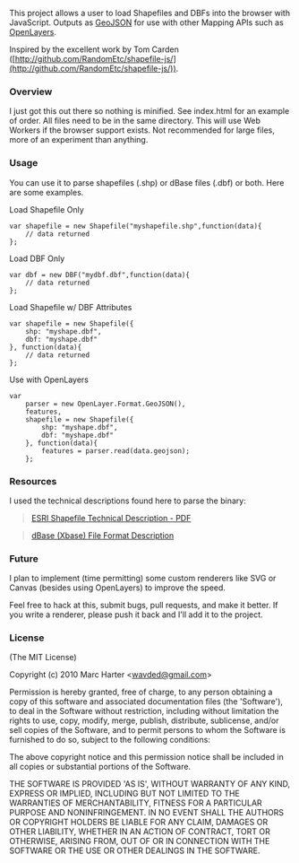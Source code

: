 This project allows a user to load Shapefiles and DBFs into the browser with JavaScript.
Outputs as [GeoJSON](http://geojson.org/) for use with other Mapping APIs such as [OpenLayers](http://openlayers.org).

Inspired by the excellent work by Tom Carden ([http://github.com/RandomEtc/shapefile-js/](http://github.com/RandomEtc/shapefile-js/)).

### Overview

I just got this out there so nothing is minified. See index.html for an example of order. All files need to be in the same directory. This will use Web Workers if the browser support exists. Not recommended for large files, more of an experiment than anything.

### Usage

You can use it to parse shapefiles (.shp) or dBase files (.dbf) or both. Here are some examples.

Load Shapefile Only

    var shapefile = new Shapefile("myshapefile.shp",function(data){
        // data returned
    };

Load DBF Only

    var dbf = new DBF("mydbf.dbf",function(data){
        // data returned
    };

Load Shapefile w/ DBF Attributes

    var shapefile = new Shapefile({
        shp: "myshape.dbf",
        dbf: "myshape.dbf"
    }, function(data){
        // data returned
    };

Use with OpenLayers

    var
        parser = new OpenLayer.Format.GeoJSON(),
        features,
        shapefile = new Shapefile({
            shp: "myshape.dbf",
            dbf: "myshape.dbf"
        }, function(data){
            features = parser.read(data.geojson);
        };

### Resources

I used the technical descriptions found here to parse the binary:

> [ESRI Shapefile Technical Description - PDF](http://www.esri.com/library/whitepapers/pdfs/shapefile.pdf)

> [dBase (Xbase) File Format Description](http://www.dbf2002.com/dbf-file-format.html)

### Future

I plan to implement (time permitting) some custom renderers like SVG or Canvas (besides using OpenLayers) to improve the speed.

Feel free to hack at this, submit bugs, pull requests, and make it better. If you write a renderer, please push it back and I'll add it to the project.

### License

(The MIT License)

Copyright (c) 2010 Marc Harter &lt;wavded@gmail.com&gt;

Permission is hereby granted, free of charge, to any person obtaining
a copy of this software and associated documentation files (the
'Software'), to deal in the Software without restriction, including
without limitation the rights to use, copy, modify, merge, publish,
distribute, sublicense, and/or sell copies of the Software, and to
permit persons to whom the Software is furnished to do so, subject to
the following conditions:

The above copyright notice and this permission notice shall be
included in all copies or substantial portions of the Software.

THE SOFTWARE IS PROVIDED 'AS IS', WITHOUT WARRANTY OF ANY KIND,
EXPRESS OR IMPLIED, INCLUDING BUT NOT LIMITED TO THE WARRANTIES OF
MERCHANTABILITY, FITNESS FOR A PARTICULAR PURPOSE AND NONINFRINGEMENT.
IN NO EVENT SHALL THE AUTHORS OR COPYRIGHT HOLDERS BE LIABLE FOR ANY
CLAIM, DAMAGES OR OTHER LIABILITY, WHETHER IN AN ACTION OF CONTRACT,
TORT OR OTHERWISE, ARISING FROM, OUT OF OR IN CONNECTION WITH THE
SOFTWARE OR THE USE OR OTHER DEALINGS IN THE SOFTWARE.
